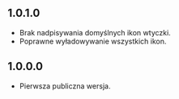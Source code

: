 1.0.1.0
-----
* Brak nadpisywania domyślnych ikon wtyczki.
* Poprawne wyładowywanie wszystkich ikon.

1.0.0.0
-----
* Pierwsza publiczna wersja.